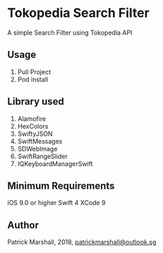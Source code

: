 # Tokopedia Search Filter
A simple Search Filter using Tokopedia API

## Usage

1. Pull Project
2. Pod install

## Library used

1. Alamofire
2. HexColors
3. SwiftyJSON
4. SwiftMessages
5. SDWebImage
6. SwiftRangeSlider
7. IQKeyboardManagerSwift

## Minimum Requirements

iOS 9.0 or higher
Swift 4
XCode 9

## Author

Patrick Marshall, 2018, patrickmarshall@outlook.sg

